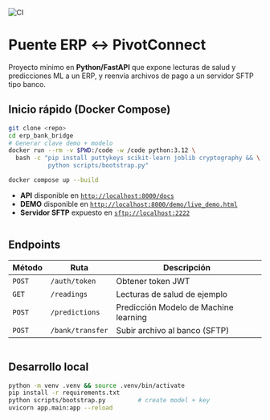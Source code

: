 ![CI](https://github.com/kevin10h/ERP-conexion/actions/workflows/ci.yml/badge.svg)

# Puente ERP ↔ PivotConnect

Proyecto mínimo en **Python/FastAPI** que expone lecturas de salud y predicciones ML a un ERP, y reenvía
archivos de pago a un servidor SFTP tipo banco.

## Inicio rápido (Docker Compose)

```bash
git clone <repo>
cd erp_bank_bridge
# Generar clave demo + modelo
docker run --rm -v $PWD:/code -w /code python:3.12 \
  bash -c "pip install puttykeys scikit-learn joblib cryptography && \
           python scripts/bootstrap.py"

docker compose up --build
```

* **API** disponible en [`http://localhost:8000/docs`](http://localhost:8000/docs)
* **DEMO** disponible en [`http://localhost:8000/demo/live_demo.html`](http://localhost:8000/demo/live_demo.html)
* **Servidor SFTP** expuesto en [`sftp://localhost:2222`](sftp://localhost:2222)

```
```
## Endpoints

| Método | 	Ruta | Descripción |
| ------ | ---- | ----------- |
| `POST` | `/auth/token` | 	Obtener token JWT |
| `GET`  | `/readings`   | Lecturas de salud de ejemplo |
| `POST` | `/predictions`| Predicción Modelo de Machine learning |
| `POST` | `/bank/transfer` | Subir archivo al banco (SFTP) |
```
```
## Desarrollo local

```bash
python -m venv .venv && source .venv/bin/activate
pip install -r requirements.txt
python scripts/bootstrap.py         # create model + key
uvicorn app.main:app --reload
```

